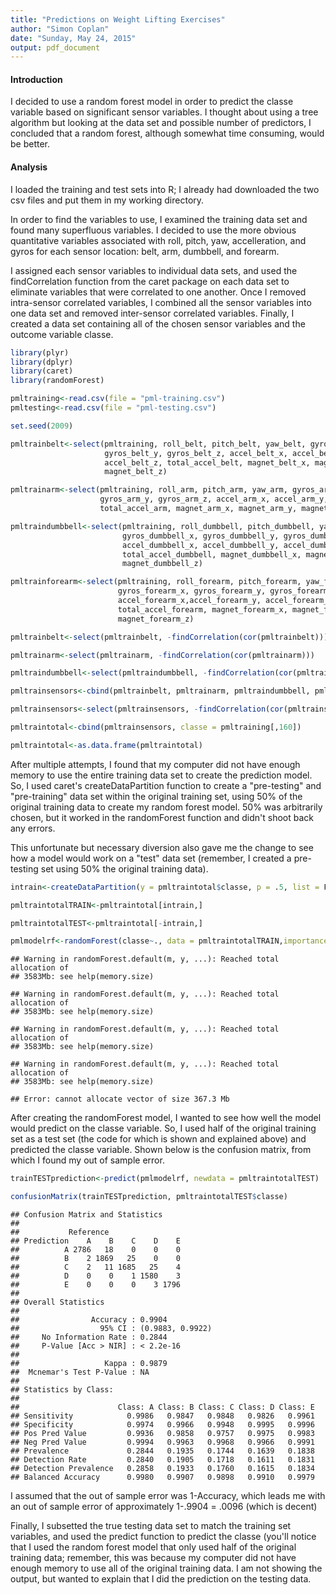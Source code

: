 ```yaml
---
title: "Predictions on Weight Lifting Exercises"
author: "Simon Coplan"
date: "Sunday, May 24, 2015"
output: pdf_document
---
```


#### Introduction

I decided to use a random forest model in order to predict the classe variable based on significant sensor variables.  I thought about using a tree algorithm but looking at the data set and possible number of predictors, I concluded that a random forest, although somewhat time consuming, would be better.

#### Analysis

I loaded the training and test sets into R; I already had downloaded the two csv files and put them in my working directory.

In order to find the variables to use, I examined the training data set and found many superfluous variables.  I decided to use the more obvious quantitative variables associated with roll, pitch, yaw, accelleration, and gyros for each sensor location: belt, arm, dumbbell, and forearm.  

I assigned each sensor variables to individual data sets, and used the findCorrelation function from the caret package on each data set to eliminate variables that were correlated to one another.  Once I removed intra-sensor correlated variables, I combined all the sensor variables into one data set and removed inter-sensor correlated variables.  Finally, I created a data set containing all of the chosen sensor variables and the outcome variable classe.


```r
library(plyr)
library(dplyr)
library(caret)
library(randomForest)

pmltraining<-read.csv(file = "pml-training.csv")
pmltesting<-read.csv(file = "pml-testing.csv")

set.seed(2009)

pmltrainbelt<-select(pmltraining, roll_belt, pitch_belt, yaw_belt, gyros_belt_x,
                     gyros_belt_y, gyros_belt_z, accel_belt_x, accel_belt_y, 
                     accel_belt_z, total_accel_belt, magnet_belt_x, magnet_belt_y,
                     magnet_belt_z)

pmltrainarm<-select(pmltraining, roll_arm, pitch_arm, yaw_arm, gyros_arm_x, 
                    gyros_arm_y, gyros_arm_z, accel_arm_x, accel_arm_y, accel_arm_z,
                    total_accel_arm, magnet_arm_x, magnet_arm_y, magnet_arm_z)

pmltraindumbbell<-select(pmltraining, roll_dumbbell, pitch_dumbbell, yaw_dumbbell,
                         gyros_dumbbell_x, gyros_dumbbell_y, gyros_dumbbell_z,
                         accel_dumbbell_x, accel_dumbbell_y, accel_dumbbell_z, 
                         total_accel_dumbbell, magnet_dumbbell_x, magnet_dumbbell_y, 
                         magnet_dumbbell_z)

pmltrainforearm<-select(pmltraining, roll_forearm, pitch_forearm, yaw_forearm, 
                        gyros_forearm_x, gyros_forearm_y, gyros_forearm_z, 
                        accel_forearm_x,accel_forearm_y, accel_forearm_z, 
                        total_accel_forearm, magnet_forearm_x, magnet_forearm_y, 
                        magnet_forearm_z)

pmltrainbelt<-select(pmltrainbelt, -findCorrelation(cor(pmltrainbelt)))

pmltrainarm<-select(pmltrainarm, -findCorrelation(cor(pmltrainarm)))

pmltraindumbbell<-select(pmltraindumbbell, -findCorrelation(cor(pmltraindumbbell)))

pmltrainsensors<-cbind(pmltrainbelt, pmltrainarm, pmltraindumbbell, pmltrainforearm)

pmltrainsensors<-select(pmltrainsensors, -findCorrelation(cor(pmltrainsensors)))

pmltraintotal<-cbind(pmltrainsensors, classe = pmltraining[,160])

pmltraintotal<-as.data.frame(pmltraintotal)
```

After multiple attempts, I found that my computer did not have enough memory to use the entire training data set to create the prediction model.  So, I used caret's createDataPartition function to create a "pre-testing" and "pre-training" data set within the original training set, using 50% of the original training data to create my random forest model.  50% was arbitrarily chosen, but it worked in the randomForest function and didn't shoot back any errors.

This unfortunate but necessary diversion also gave me the change to see how a model would work on a "test" data set (remember, I created a pre-testing set using 50% the original training data).


```r
intrain<-createDataPartition(y = pmltraintotal$classe, p = .5, list = F)

pmltraintotalTRAIN<-pmltraintotal[intrain,]

pmltraintotalTEST<-pmltraintotal[-intrain,]

pmlmodelrf<-randomForest(classe~., data = pmltraintotalTRAIN,importance = TRUE, proximity = TRUE)
```

```
## Warning in randomForest.default(m, y, ...): Reached total allocation of
## 3583Mb: see help(memory.size)
```

```
## Warning in randomForest.default(m, y, ...): Reached total allocation of
## 3583Mb: see help(memory.size)
```

```
## Warning in randomForest.default(m, y, ...): Reached total allocation of
## 3583Mb: see help(memory.size)
```

```
## Warning in randomForest.default(m, y, ...): Reached total allocation of
## 3583Mb: see help(memory.size)
```

```
## Error: cannot allocate vector of size 367.3 Mb
```

After creating the randomForest model, I wanted to see how well the model would predict on the classe variable.  So, I used half of the original training set as a test set (the code for which is shown and explained above) and predicted the classe variable.  Shown below is the confusion matrix, from which I found my out of sample error.


```r
trainTESTprediction<-predict(pmlmodelrf, newdata = pmltraintotalTEST)

confusionMatrix(trainTESTprediction, pmltraintotalTEST$classe)
```

```
## Confusion Matrix and Statistics
## 
##           Reference
## Prediction    A    B    C    D    E
##          A 2786   18    0    0    0
##          B    2 1869   25    0    0
##          C    2   11 1685   25    4
##          D    0    0    1 1580    3
##          E    0    0    0    3 1796
## 
## Overall Statistics
##                                           
##                Accuracy : 0.9904          
##                  95% CI : (0.9883, 0.9922)
##     No Information Rate : 0.2844          
##     P-Value [Acc > NIR] : < 2.2e-16       
##                                           
##                   Kappa : 0.9879          
##  Mcnemar's Test P-Value : NA              
## 
## Statistics by Class:
## 
##                      Class: A Class: B Class: C Class: D Class: E
## Sensitivity            0.9986   0.9847   0.9848   0.9826   0.9961
## Specificity            0.9974   0.9966   0.9948   0.9995   0.9996
## Pos Pred Value         0.9936   0.9858   0.9757   0.9975   0.9983
## Neg Pred Value         0.9994   0.9963   0.9968   0.9966   0.9991
## Prevalence             0.2844   0.1935   0.1744   0.1639   0.1838
## Detection Rate         0.2840   0.1905   0.1718   0.1611   0.1831
## Detection Prevalence   0.2858   0.1933   0.1760   0.1615   0.1834
## Balanced Accuracy      0.9980   0.9907   0.9898   0.9910   0.9979
```

I assumed that the out of sample error was 1-Accuracy, which leads me with an out of sample error of approximately 1-.9904 = .0096 (which is decent)

Finally, I subsetted the true testing data set to match the training set variables, and used the predict function to predict the classe (you'll notice that I used the random forest model that only used half of the original training data; remember, this was because my computer did not have enough memory to use all of the original training data. I am not showing the output, but wanted to explain that I did the prediction on the testing data.


